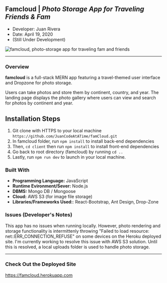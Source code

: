 ## Famcloud | *Photo Storage App for Traveling Friends & Fam*
- Developer: Juan Rivera
- Date: April 19, 2020
- (Still Under Development)


 ![famcloud, photo-storage app for traveling fam and friends](client/public/screenshot.PNG)

*****

### Overview
**famcloud** is a full-stack MERN app featuring a travel-themed user interface and Dropzone for photo storage. 

Users can take photos and store them by continent, country, and year.  The landing page displays the photo gallery where users can view and search for photos by continent and year.  

## Installation Steps
1. Git clone with HTTPS to your local machine ```https://github.com/JuanCodeAtATime/famCloud.git```
2. In famcloud folder, run ```npm install``` to install back-end dependencies  
3. Then,  ```cd client``` then run ```npm install``` to install front-end dependencies  
4. Go back to root directory (famcloud) by running ``` cd .. ```
5. Lastly, run ```npm run dev``` to launch in your local machine.


### Built With
* **Programming Language:** JavaScript 
* **Runtime Evironment/Sever:**  Node.js
* **DBMS:**  Mongo DB / Mongoose
* **Cloud:** AWS S3 (for image file storage) 
* **Libraries/Frameworks Used:**:  React-Bootstrap, Ant Design, Drop-Zone


### Issues (Developer's Notes)
This app has no issues when running locally.  However, photo rendering and storage functionality is intermittenly throwing "Failed to load resource: net::ERR_CONNECTION_REFUSE" on some devices on the Heroku deployed site.  I'm currently working to resolve this issue with AWS S3 solution.  Until this is resolved, a local uploads folder is used to handle photo storage. 

*****

### Check Out the Deployed Site
https://famcloud.herokuapp.com


